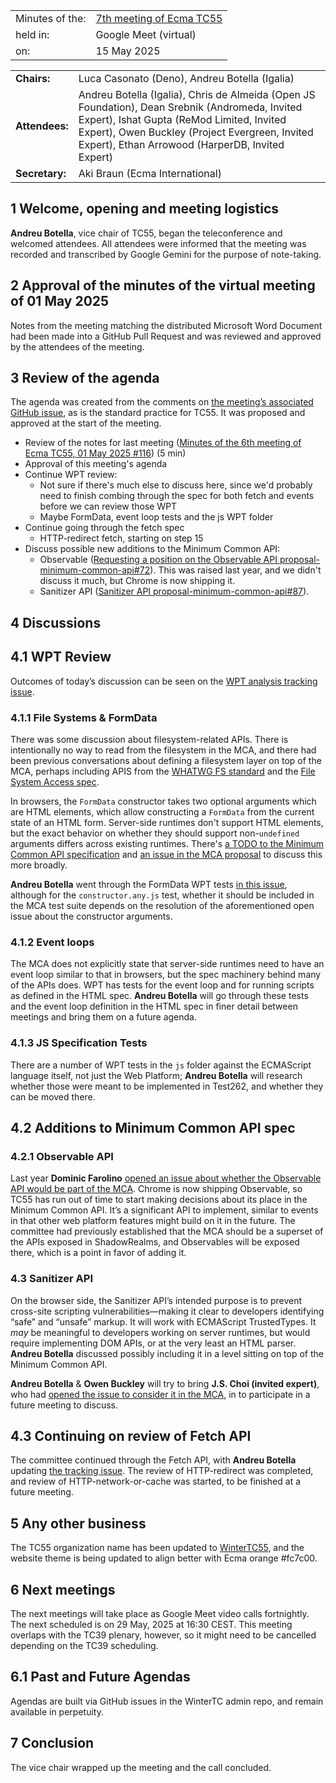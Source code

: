 |                 |                                                                            |
|:----------------|:---------------------------------------------------------------------------|
| Minutes of the: | [7th meeting of Ecma TC55](https://github.com/WinterTC55/admin/issues/117) |
| held in:        | Google Meet (virtual)                                                      |
| on:             | 15 May 2025                                                                |

|                |                                                                                                                                                                                                                                                    |
|:---------------|:---------------------------------------------------------------------------------------------------------------------------------------------------------------------------------------------------------------------------------------------------|
| **Chairs:**    | Luca Casonato (Deno), Andreu Botella (Igalia)                                                                                                                                                                                                      |
| **Attendees:** | Andreu Botella (Igalia), Chris de Almeida (Open JS Foundation), Dean Srebnik (Andromeda, Invited Expert), Ishat Gupta (ReMod Limited, Invited Expert), Owen Buckley (Project Evergreen, Invited Expert), Ethan Arrowood (HarperDB, Invited Expert) |
| **Secretary:** | Aki Braun (Ecma International)                                                                                                                                                                                                                     |
 
## 1 Welcome, opening and meeting logistics

**Andreu Botella**, vice chair of TC55, began the teleconference and welcomed attendees. All attendees were informed that the meeting was recorded and transcribed by Google Gemini for the purpose of note-taking.

## 2 Approval of the minutes of the virtual meeting of 01 May 2025

Notes from the meeting matching the distributed Microsoft Word Document had been made into a GitHub Pull Request and was reviewed and approved by the attendees of the meeting.

## 3 Review of the agenda

The agenda was created from the comments on [the meeting’s associated GitHub issue](https://github.com/WinterTC55/admin/issues/117), as is the standard practice for TC55. It was proposed and approved at the start of the meeting.

* Review of the notes for last meeting ([Minutes of the 6th meeting of Ecma TC55, 01 May 2025 \#116](https://github.com/WinterTC55/admin/pull/116)) (5 min)
* Approval of this meeting's agenda
* Continue WPT review:
  * Not sure if there's much else to discuss here, since we'd probably need to finish combing through the spec for both fetch and events before we can review those WPT
  * Maybe FormData, event loop tests and the js WPT folder
* Continue going through the fetch spec
  * HTTP-redirect fetch, starting on step 15
* Discuss possible new additions to the Minimum Common API:
  * Observable ([Requesting a position on the Observable API proposal-minimum-common-api\#72](https://github.com/WinterTC55/proposal-minimum-common-api/issues/72)). This was raised last year, and we didn't discuss it much, but Chrome is now shipping it.
  * Sanitizer API ([Sanitizer API proposal-minimum-common-api\#87](https://github.com/WinterTC55/proposal-minimum-common-api/issues/87)).

## 4 Discussions

## 4.1 WPT Review

Outcomes of today’s discussion can be seen on the [WPT analysis tracking issue](https://github.com/WinterTC55/proposal-minimum-common-api/issues/86#issuecomment-2884169434).

### 4.1.1 File Systems & FormData

There was some discussion about filesystem-related APIs. There is intentionally no way to read from the filesystem in the MCA, and there had been previous conversations about defining a filesystem layer on top of the MCA, perhaps including APIS from the [WHATWG FS standard](https://fs.spec.whatwg.org/) and the [File System Access spec](https://wicg.github.io/file-system-access).

In browsers, the `FormData` constructor takes two optional arguments which are HTML elements, which allow constructing a `FormData` from the current state of an HTML form. Server-side runtimes don't support HTML elements, but the exact behavior on whether they should support non-`undefined` arguments differs across existing runtimes. There's [a TODO to the Minimum Common API specification](https://min-common-api.proposal.wintertc.org/#issue-92f53c35) and [an issue in the MCA proposal](https://github.com/WinterTC55/proposal-minimum-common-api/issues/63) to discuss this more broadly.

**Andreu Botella** went through the FormData WPT tests [in this issue](https://github.com/WinterTC55/proposal-minimum-common-api/issues/86#issuecomment-2884169434), although for the `constructor.any.js` test, whether it should be included in the MCA test suite depends on the resolution of the aforementioned open issue about the constructor arguments.

### 4.1.2 Event loops

The MCA does not explicitly state that server-side runtimes need to have an event loop similar to that in browsers, but the spec machinery behind many of the APIs does. WPT has tests for the event loop and for running scripts as defined in the HTML spec. **Andreu Botella** will go through these tests and the event loop definition in the HTML spec in finer detail between meetings and bring them on a future agenda.

### 4.1.3 JS Specification Tests

There are a number of WPT tests in the `js` folder against the ECMAScript language itself, not just the Web Platform; **Andreu Botella** will research whether those were meant to be implemented in Test262, and whether they can be moved there.

## 4.2 Additions to Minimum Common API spec

### 4.2.1 Observable API

Last year **Dominic Farolino** [opened an issue about whether the Observable API would be part of the MCA](https://github.com/WinterTC55/proposal-minimum-common-api/issues/72). Chrome is now shipping Observable, so TC55 has run out of time to start making decisions about its place in the Minimum Common API. It’s a significant API to implement, similar to events in that other web platform features might build on it in the future. The committee had previously established that the MCA should be a superset of the APIs exposed in ShadowRealms, and Observables will be exposed there, which is a point in favor of adding it.

### 4.3 Sanitizer API

On the browser side, the Sanitizer API’s intended purpose is to prevent cross-site scripting vulnerabilities—making it clear to developers identifying “safe” and “unsafe” markup. It will work with ECMAScript TrustedTypes. It *may* be meaningful to developers working on server runtimes, but would require implementing DOM APIs, or at the very least an HTML parser. **Andreu Botella** discussed possibly including it in a level sitting on top of the Minimum Common API.

**Andreu Botella** & **Owen Buckley** will try to bring **J.S. Choi (invited expert)**, who had [opened the issue to consider it in the MCA](https://github.com/WinterTC55/proposal-minimum-common-api/issues/87), in to participate in a future meeting to discuss.

## 4.3 Continuing on review of Fetch API

The committee continued through the Fetch API, with **Andreu Botella** updating [the tracking issue](https://github.com/WinterTC55/fetch-workstream/issues/1#issuecomment-2884343435). The review of HTTP-redirect was completed, and review of HTTP-network-or-cache was started, to be finished at a future meeting.

## 5 Any other business

The TC55 organization name has been updated to [WinterTC55](https://github.com/WinterTC55/), and the website theme is being updated to align better with Ecma orange #fc7c00.

## 6 Next meetings

The next meetings will take place as Google Meet video calls fortnightly. The next scheduled is on 29 May, 2025 at 16:30 CEST. This meeting overlaps with the TC39 plenary, however, so it might need to be cancelled depending on the TC39 scheduling.

## 6.1 Past and Future Agendas

Agendas are built via GitHub issues in the WinterTC admin repo, and remain available in perpetuity.

## 7 Conclusion

The vice chair wrapped up the meeting and the call concluded.
 
 
